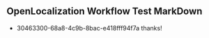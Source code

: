 ## OpenLocalization Workflow Test MarkDown

* 30463300-68a8-4c9b-8bac-e418fff94f7a 
thanks!



<!--HONumber=Jan16_HO2-->
